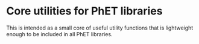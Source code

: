 
Core utilities for PhET libraries
=================================

This is intended as a small core of useful utility functions that is lightweight enough to
be included in all PhET libraries.

